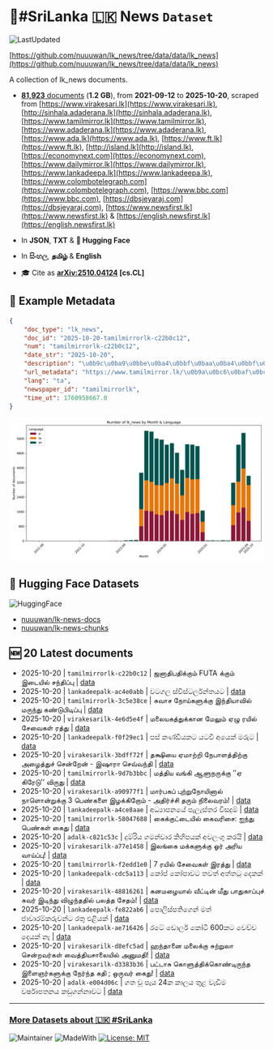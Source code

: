 # 📄#SriLanka 🇱🇰 News `Dataset`

![LastUpdated](https://img.shields.io/badge/last_updated-2025--10--20_16:46:22-green)

[https://github.com/nuuuwan/lk_news/tree/data/data/lk_news](https://github.com/nuuuwan/lk_news/tree/data/data/lk_news)

A collection of lk_news documents.

- [**81,923** documents](https://github.com/nuuuwan/lk_news/tree/data/data/lk_news) (**1.2 GB**), from **2021-09-12** to **2025-10-20**, scraped from [https://www.virakesari.lk](https://www.virakesari.lk), [http://sinhala.adaderana.lk](http://sinhala.adaderana.lk), [https://www.tamilmirror.lk](https://www.tamilmirror.lk), [https://www.adaderana.lk](https://www.adaderana.lk), [https://www.ada.lk](https://www.ada.lk), [https://www.ft.lk](https://www.ft.lk), [http://island.lk](http://island.lk), [https://economynext.com](https://economynext.com), [https://www.dailymirror.lk](https://www.dailymirror.lk), [https://www.lankadeepa.lk](https://www.lankadeepa.lk), [https://www.colombotelegraph.com](https://www.colombotelegraph.com), [https://www.bbc.com](https://www.bbc.com), [https://dbsjeyaraj.com](https://dbsjeyaraj.com), [https://www.newsfirst.lk](https://www.newsfirst.lk) & [https://english.newsfirst.lk](https://english.newsfirst.lk)

- In **JSON**, **TXT** & **🤗 Hugging Face**

- In **සිංහල**, **தமிழ்** & **English**

- 🎓 Cite as **[arXiv:2510.04124](https://arxiv.org/abs/2510.04124) [cs.CL]**

## 📝 Example Metadata

```json
{
    "doc_type": "lk_news",
    "doc_id": "2025-10-20-tamilmirrorlk-c22b0c12",
    "num": "tamilmirrorlk-c22b0c12",
    "date_str": "2025-10-20",
    "description": "\u0b9c\u0ba9\u0bbe\u0ba4\u0bbf\u0baa\u0ba4\u0bbf\u0b95\u0bcd\u0b95\u0bc1\u0bae\u0bcd FUTA \u0b95\u0bcd\u0b95\u0bc1\u0bae\u0bcd \u0b87\u0b9f\u0bc8\u0baf\u0bbf\u0bb2\u0bcd \u0b9a\u0ba8\u0bcd\u0ba4\u0bbf\u0baa\u0bcd\u0baa\u0bc1",
    "url_metadata": "https://www.tamilmirror.lk/\u0b9a\u0bc6\u0baf\u0bcd\u0ba4\u0bbf\u0b95\u0bb3\u0bcd/\u0b9c\u0ba9\u0bbe\u0ba4\u0bbf\u0baa\u0ba4\u0bbf\u0b95\u0bcd\u0b95\u0bc1\u0bae\u0bcd-FUTA-\u0b95\u0bcd\u0b95\u0bc1\u0bae\u0bcd-\u0b87\u0b9f\u0bc8\u0baf\u0bbf\u0bb2\u0bcd-\u0b9a\u0ba8\u0bcd\u0ba4\u0bbf\u0baa\u0bcd\u0baa\u0bc1/175-366559",
    "lang": "ta",
    "newspaper_id": "tamilmirrorlk",
    "time_ut": 1760958667.0
}
```

![Chart](https://raw.githubusercontent.com/nuuuwan/lk_news/refs/heads/data/data/lk_news/docs_by_month_and_lang.png)

## 🤗 Hugging Face Datasets

![HuggingFace](https://img.shields.io/badge/-HuggingFace-FDEE21?style=for-the-badge&logo=HuggingFace)

- [nuuuwan/lk-news-docs](https://huggingface.co/datasets/nuuuwan/lk-news-docs)
- [nuuuwan/lk-news-chunks](https://huggingface.co/datasets/nuuuwan/lk-news-chunks)

## 🆕 20 Latest documents

- 2025-10-20 | `tamilmirrorlk-c22b0c12` | ஜனாதிபதிக்கும் FUTA க்கும் இடையில் சந்திப்பு | [data](https://github.com/nuuuwan/lk_news/tree/data/data/lk_news/2020s/2025/2025-10-20-tamilmirrorlk-c22b0c12)
- 2025-10-20 | `lankadeepalk-ac4e0abb` | වටගල ස්විස්ටර්ලන්තයට | [data](https://github.com/nuuuwan/lk_news/tree/data/data/lk_news/2020s/2025/2025-10-20-lankadeepalk-ac4e0abb)
- 2025-10-20 | `tamilmirrorlk-3c5e38ce` | சுவாச நோய்களுக்கு   இந்தியாவில் மருந்து கண்டுபிடிப்பு | [data](https://github.com/nuuuwan/lk_news/tree/data/data/lk_news/2020s/2025/2025-10-20-tamilmirrorlk-3c5e38ce)
- 2025-10-20 | `virakesarilk-4e6d5e4f` | மலையகத்துக்கான மேலும் ஏழு ரயில் சேவைகள் ரத்து | [data](https://github.com/nuuuwan/lk_news/tree/data/data/lk_news/2020s/2025/2025-10-20-virakesarilk-4e6d5e4f)
- 2025-10-20 | `lankadeepalk-f0f29ec1` | පස් කණ්ඩියකට යටවී අයෙක් මරුට | [data](https://github.com/nuuuwan/lk_news/tree/data/data/lk_news/2020s/2025/2025-10-20-lankadeepalk-f0f29ec1)
- 2025-10-20 | `virakesarilk-3bdff72f` | தக்ஷியை ஏமாற்றி நேபாளத்திற்கு அழைத்துச் சென்றேன் - இஷாரா செவ்வந்தி | [data](https://github.com/nuuuwan/lk_news/tree/data/data/lk_news/2020s/2025/2025-10-20-virakesarilk-3bdff72f)
- 2025-10-20 | `tamilmirrorlk-9d7b3bbc` | மத்திய வங்கி ஆளுநருக்கு ’’ஏ கிரேடு’’ விருது | [data](https://github.com/nuuuwan/lk_news/tree/data/data/lk_news/2020s/2025/2025-10-20-tamilmirrorlk-9d7b3bbc)
- 2025-10-20 | `virakesarilk-a90977f1` | மார்பகப் புற்றுநோயினால் நாளொன்றுக்கு 3 பெண்களை இழக்கிறோம் - அதிர்ச்சி தரும் நிலைவரம்! | [data](https://github.com/nuuuwan/lk_news/tree/data/data/lk_news/2020s/2025/2025-10-20-virakesarilk-a90977f1)
- 2025-10-20 | `lankadeepalk-a4ce8aae` | අධ්‍යාපනයේ පැලැස්තර විසදුම් | [data](https://github.com/nuuuwan/lk_news/tree/data/data/lk_news/2020s/2025/2025-10-20-lankadeepalk-a4ce8aae)
- 2025-10-20 | `tamilmirrorlk-58047688` | கைக்குட்டையில் கைவரிசை:   ஐந்து பெண்கள் கைது | [data](https://github.com/nuuuwan/lk_news/tree/data/data/lk_news/2020s/2025/2025-10-20-tamilmirrorlk-58047688)
- 2025-10-20 | `adalk-c821c53c` | දුම්රිය ගමන්වාර කිහිපයක් අවලංගු කරයි | [data](https://github.com/nuuuwan/lk_news/tree/data/data/lk_news/2020s/2025/2025-10-20-adalk-c821c53c)
- 2025-10-20 | `virakesarilk-a77e1458` | இலங்கை மக்களுக்கு ஓர் அரிய வாய்ப்பு! | [data](https://github.com/nuuuwan/lk_news/tree/data/data/lk_news/2020s/2025/2025-10-20-virakesarilk-a77e1458)
- 2025-10-20 | `tamilmirrorlk-f2edd1e0` | 7 ரயில் சேவைகள் இரத்து | [data](https://github.com/nuuuwan/lk_news/tree/data/data/lk_news/2020s/2025/2025-10-20-tamilmirrorlk-f2edd1e0)
- 2025-10-20 | `lankadeepalk-cdc5a113` | කෝප් කෝපාවට තවත් අත්තටු  දෙකක් | [data](https://github.com/nuuuwan/lk_news/tree/data/data/lk_news/2020s/2025/2025-10-20-lankadeepalk-cdc5a113)
- 2025-10-20 | `virakesarilk-48816261` | கனமழையால் வீட்டின் மீது பாதுகாப்புச் சுவர் இடிந்து விழுந்ததில் பலத்த சேதம்! | [data](https://github.com/nuuuwan/lk_news/tree/data/data/lk_news/2020s/2025/2025-10-20-virakesarilk-48816261)
- 2025-10-20 | `lankadeepalk-fe822ab6` | පොලිස්පතිගෙන් මත් ජාවාරම්කරුවන්ට රතු එළියක් | [data](https://github.com/nuuuwan/lk_news/tree/data/data/lk_news/2020s/2025/2025-10-20-lankadeepalk-fe822ab6)
- 2025-10-20 | `lankadeepalk-ae716426` | රටේ ඩොලර් කෝටි 600කට වෙච්ච දෙයක් නෑ | [data](https://github.com/nuuuwan/lk_news/tree/data/data/lk_news/2020s/2025/2025-10-20-lankadeepalk-ae716426)
- 2025-10-20 | `virakesarilk-d8efc5ad` | ஹந்தானை மலைக்கு சுற்றுலா சென்றவர்கள் வைத்தியசாலையில் அனுமதி! | [data](https://github.com/nuuuwan/lk_news/tree/data/data/lk_news/2020s/2025/2025-10-20-virakesarilk-d8efc5ad)
- 2025-10-20 | `virakesarilk-d3383b36` | பட்டாசு கொளுத்திக்கொண்டிருந்த இளைஞர்களுக்கு நேர்ந்த கதி ; ஒருவர் கைது! | [data](https://github.com/nuuuwan/lk_news/tree/data/data/lk_news/2020s/2025/2025-10-20-virakesarilk-d3383b36)
- 2025-10-20 | `adalk-e004d06c` | ගත වූ පැය 24ක කාලය තුළ වැඩිම වර්ෂාපතනය කඩුගන්නාවට | [data](https://github.com/nuuuwan/lk_news/tree/data/data/lk_news/2020s/2025/2025-10-20-adalk-e004d06c)

---

### [More Datasets about 🇱🇰 #SriLanka](https://github.com/nuuuwan/lk_datasets)

![Maintainer](https://img.shields.io/badge/maintainer-nuuuwan-red)
![MadeWith](https://img.shields.io/badge/made_with-python-blue)
[![License: MIT](https://img.shields.io/badge/License-MIT-yellow.svg)](https://opensource.org/licenses/MIT)
